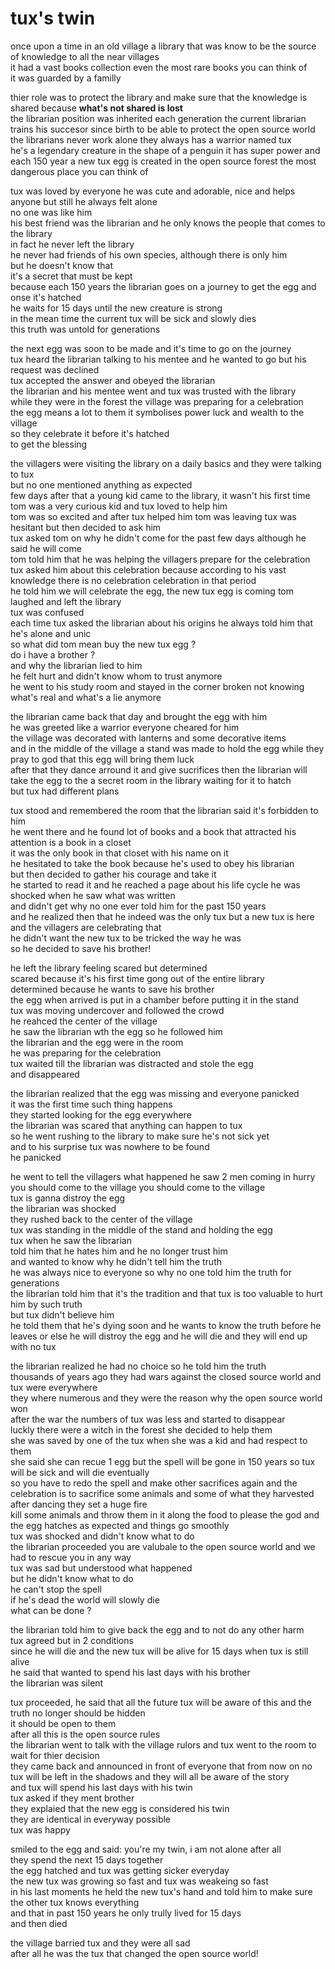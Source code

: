 # tux's twin

once upon a time in  an old village a library that was know to be the source of knowledge to all the near villages </br>
it had a vast books collection even the most rare books you can think of </br>
it was guarded by a familly </br>

thier role was to protect the library and make sure that the knowledge is shared because **what's not shared is lost** </br>
the librarian position was inherited each generation the current librarian trains his succesor since birth to be able to protect the open source world </br>
the librarians never work alone they always has a warrior named tux </br>
he's a legendary creature in the shape of a penguin it has super power and each 150 year a new tux egg is created in the open source forest the most dangerous place you can think of </br>

tux was loved by everyone he was cute and adorable, nice and helps anyone but still he always felt alone </br>
no one was like him </br>
his best friend was the librarian and he only knows the people that comes to the library </br>
in fact he never left the library </br>
he never had friends of his own species, although there is only him </br>
but he doesn't know that </br>
it's a secret that must be kept </br>
because each 150 years the librarian goes on a journey to get the egg and onse it's hatched </br>
he waits for 15 days until the new creature is strong </br>
in the mean time the current tux will be sick and slowly dies </br>
this truth was untold for generations </br>

the next egg was soon to be made and it's time to go on the journey </br>
tux heard the librarian talking to his mentee and he wanted to go but his request was declined </br>
tux accepted the answer and obeyed the librarian </br>
the librarian and his mentee went and tux was trusted with the library </br>
while they were in the forest the village was preparing for a celebration </br>
the egg means a lot to them it symbolises power luck and wealth to the village </br>
so they celebrate it before it's hatched </br>
to get the blessing </br>

the villagers were visiting the library on a daily basics and they were talking to tux </br>
but no one mentioned anything as expected </br>
few days after that a young kid came to the library, it wasn't his first time </br>
tom was a very curious kid and tux loved to help him </br>
tom was so excited and after tux helped him tom was leaving tux was hesitant but then decided to ask him </br>
tux asked tom on why he didn't come for the past few days although he said he will come </br>
tom told him that he was helping the villagers prepare for the celebration </br>
tux asked him about this celebration because according to his vast knowledge there is no celebration celebration in that period </br>
he told him we will celebrate the egg, the new tux egg is coming tom laughed and left the library </br>
tux was confused </br>
each time tux asked the librarian about his origins he always told him that he's alone and unic </br>
so what did tom mean buy the new tux egg ? </br>
do i have a brother ? </br>
and why the librarian lied to him </br>
he felt hurt and didn't know whom to trust anymore </br>
he went to his study room and stayed in the corner broken not knowing what's real and what's a lie anymore </br>

the librarian came back that day and brought the egg with him </br>
he was greeted like a warrior everyone cheared for him </br>
the village was decorated with lanterns and some decorative items </br>
and in the middle of the village a stand was made to hold the egg while they pray to god that this egg will bring them luck </br>
after that they dance arround it and give sucrifices then the librarian will take the egg to the a secret room in the library waiting for it to hatch </br>
but tux had different plans </br>

tux stood and remembered the room that the librarian said it's forbidden to him </br>
he went there and he found lot of books and a book that attracted his attention is a book in a closet </br>
it was the only book in that closet with his name on it </br>
he hesitated to take the book because he's used to obey his librarian </br>
but then decided to gather his courage and take it </br>
he started to read it and he reached a page about his life cycle he was shocked when he saw what was written </br>
and didn't get why no one ever told him for the past 150 years </br>
and he realized then that he indeed was the only tux but a new tux is here and the villagers are celebrating that </br>
he didn't want the new tux to be tricked the way he was </br>
so he decided to save his brother! </br>

he left the library feeling scared but determined </br>
scared because it's his first time gong out of the entire library </br>
determined because he wants to save his brother </br>
the egg when arrived is put in a chamber before putting it in the stand </br>
tux was moving undercover and followed the crowd </br>
he reahced the center of the village </br>
he saw the librarian wth the egg so he followed him </br>
the librarian and the egg were in the room </br> 
he was preparing for the celebration </br>
tux waited till the librarian was distracted and stole the egg </br>
and disappeared </br>

the librarian realized that the egg was missing and everyone panicked </br>
it was the first time such thing happens </br>
they started looking for the egg everywhere </br>
the librarian was scared that anything can happen to tux </br>
so he went rushing to the library to make sure he's not sick yet </br>
and to his surprise tux was nowhere to be found </br>
he panicked </br>

he went to tell the villagers what happened he saw 2 men coming in hurry </br>
you should come to the village you should come to the village </br>
tux is ganna distroy the egg </br>
the librarian was shocked </br>
they rushed back to the center of the village </br>
tux was standing in the middle of the stand and holding the egg </br>
tux when he saw the librarian </br>
told him that he hates him and he no longer trust him </br>
and wanted to know why he didn't tell him the truth </br>
he was always nice to everyone so why no one told him the truth for generations </br>
the librarian told him that it's the tradition and that tux is too valuable to hurt him by such truth </br>
but tux didn't believe him </br>
he told them that he's dying soon and he wants to know the truth before he leaves or else he will distroy the egg and he will die and they will end up with no tux </br>

the librarian realized he had no choice so he told him the truth </br>
thousands of years ago they had wars against the closed source world and tux were everywhere </br>
they where numerous and they were the reason why the open source world won </br>
after the war the numbers of tux was less and started to disappear </br>
luckly there were a witch in the forest she decided to help them </br>
she was saved by one of the tux when she was a kid and had respect to them </br>
she said she can recue 1 egg but the spell will be gone in 150 years so tux will be sick and will die eventually </br>
so you have to redo the spell and make other sacrifices again and the celebration is to sacrifice some animals and some of what they harvested </br>
after dancing they set a huge fire </br>
kill some animals  and throw them in it along the food to please the god and the egg hatches as expected and things go smoothly </br>
tux was shocked and didn't know what to do </br>
the librarian proceeded you are valubale to the open source world and we had to rescue you in any way </br>
tux was sad but understood what happened </br>
but he didn't know what to do </br>
he can't stop the spell </br>
if he's dead the world will slowly die </br>
what can be done ?</br>

the librarian told him to give back the egg and to not do any other harm </br>
tux agreed but in 2 conditions </br>
since he will die and the new tux will be alive for 15 days when tux is still alive </br>
he said that wanted to spend his last days with his brother </br>
the librarian was silent </br>

tux proceeded, he said that all the future tux will be aware of this and the truth no longer should be hidden </br>
it should be open to them </br>
after all this is the open source rules </br>
the librarian went to talk with the village rulors and tux went to the room to wait for thier decision </br>
they came back and announced in front of everyone that from now on no tux will be left in the shadows and they will all be aware of the story </br>
and tux will spend his last days with his twin </br>
tux asked if they ment brother </br>
they explaied that the new egg is considered his twin </br>
they are identical in everyway possible </br>
tux was happy </br>

smiled to the egg and said: you're my twin, i am not alone after all </br>
they spend the next 15 days together </br>
the egg hatched and tux was getting sicker everyday </br>
the new tux was growing so fast and tux was weakeing so fast </br>
in his last moments he held the new tux's hand and told him to make sure the other tux knows everything </br>
and that in past 150 years he only trully lived for 15 days </br>
and then died </br>

the village barried tux and they were all sad </br>
after all he was the tux that changed the open source world! 
